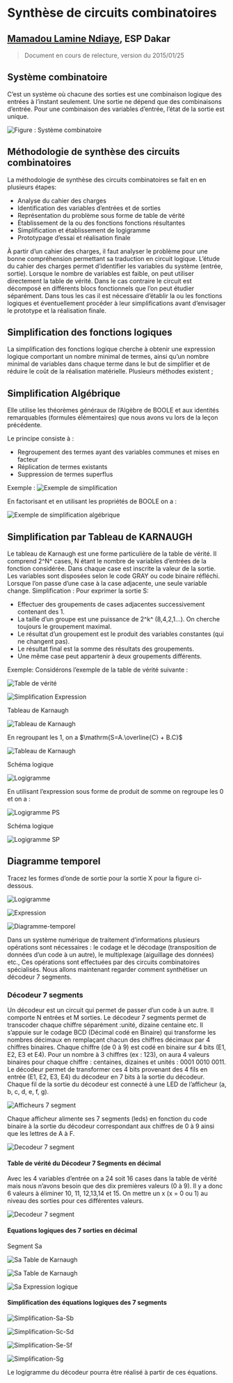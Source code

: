 
**Synthèse de circuits combinatoires**
==========================

## [Mamadou Lamine Ndiaye](mailto:mamadoulamine.ndiaye@ucad.edu.sn), ESP Dakar

> Document en cours de relecture, version du 2015/01/25

## Système combinatoire ##

C’est un système où chacune des sorties est une combinaison logique des entrées à l’instant seulement.
Une sortie ne dépend que des combinaisons d’entrée. Pour une combinaison des variables d’entrée, l’état de la sortie est unique.

![Figure : Système combinatoire](images/systeme-combinatoire.png "Système combinatoire")

## Méthodologie de synthèse des circuits combinatoires ##

La méthodologie de synthèse des circuits combinatoires se fait en en plusieurs étapes:

* Analyse du cahier des charges
* Identification des variables d’entrées et de sorties
* Représentation du problème sous forme de table de vérité
* Établissement de la ou des fonctions fonctions résultantes
* Simplification et établissement de logigramme
* Prototypage d’essai et réalisation finale

À partir d’un cahier des charges, il faut analyser le problème pour une bonne compréhension permettant sa traduction en circuit logique.
L’étude du cahier des charges permet d’identifier les variables du système (entrée, sortie). Lorsque le nombre de variables est faible, on peut utiliser directement la table de vérité. Dans le cas contraire le circuit est décomposé en différents blocs fonctionnels que l’on peut étudier séparément. Dans tous les cas il est nécessaire d’établir la ou les fonctions logiques et éventuellement procéder à leur simplifications avant d’envisager le prototype et la réalisation finale.



## Simplification des fonctions logiques ##
La simplification des fonctions logique cherche à obtenir une expression logique comportant un nombre minimal de termes, ainsi qu’un nombre minimal de variables dans chaque terme dans le but de simplifier et de réduire le coût de la réalisation matérielle. Plusieurs méthodes existent ;

## Simplification Algébrique ##
Elle utilise les théorèmes généraux de l’Algèbre de BOOLE et aux identités remarquables (formules élémentaires) que nous avons vu lors de la leçon précédente.

Le principe consiste à :

* Regroupement des termes ayant des variables communes et mises en facteur
* Réplication de termes existants
* Suppression de termes superflus

Exemple :
![](images/exemple-synthese1.png "Exemple de simplification")

En factorisant et en utilisant les propriétés de BOOLE on a :

![](images/exemple-synthese2.png "Exemple de simplification algébrique")


## Simplification par Tableau de KARNAUGH ##

Le tableau de Karnaugh est une forme particulière de la table de vérité. Il comprend 2^N^ cases, N étant le nombre de variables d’entrées de la fonction considérée. Dans chaque case est inscrite la valeur de la sortie.
Les variables sont disposées selon le code GRAY ou code binaire réfléchi. Lorsque l’on passe d’une case à la case adjacente, une seule variable change.
Simplification : Pour exprimer la sortie S:

* Effectuer des groupements de cases adjacentes successivement contenant des 1.
* La taille d’un groupe est une puissance de 2^k^ (8,4,2,1...). On cherche toujours le groupement maximal.
* Le résultat d’un groupement est le produit des variables constantes (qui ne changent pas).
* Le résultat final est la somme des résultats des groupements.
* Une même case peut appartenir à deux groupements différents.

Exemple:
Considérons l’exemple de la table de vérité suivante :

![](images/simplification-Karnaugh.png "Table de vérité")

![](images/simplification-expression.png "Simplification Expression")

Tableau de Karnaugh

![](images/table-Karnaugh.png "Tableau de Karnaugh")

En regroupant les 1, on a $\mathrm{S=A.\overline{C} + B.C}$


![](images/table-Karnaugh2.png "Tableau de Karnaugh")

Schéma logique

![](images/logigramme-SP.png "Logigramme")



En utilisant l’expression sous forme de produit de somme on regroupe les 0 et on a :

![](images/expression-PS.png "Logigramme PS")

Schéma logique

![](images/logigramme-PS.png "Logigramme SP")



## Diagramme temporel ##

Tracez les formes d’onde de sortie pour la sortie X pour la figure ci-dessous.

![](images/diagramme-temporel1.png "Logigramme")

![](images/diagramme-temporel2.png "Expression")

![](images/diagr-temp.png "Diagramme-temporel")


Dans un système numérique de traitement d’informations plusieurs opérations sont nécessaires : le codage et le décodage (transposition de données d’un code à un autre), le multiplexage (aiguillage des données) etc., Ces opérations sont effectuées par des circuits combinatoires spécialisés. Nous allons maintenant regarder comment synthétiser un décodeur 7 segments.

### Décodeur 7 segments ###

Un décodeur est un circuit qui permet de passer d’un code à un autre. Il comporte N entrées et M sorties. Le décodeur 7 segments permet de transcoder chaque chiffre séparément :unité, dizaine centaine etc. Il s’appuie sur le codage BCD (Décimal codé en Binaire) qui transforme les nombres décimaux en remplaçant chacun des chiffres décimaux par 4 chiffres binaires. Chaque chiffre (de 0 à 9) est codé en binaire sur 4 bits (E1, E2, E3 et E4). Pour un nombre à 3 chiffres (ex : 123), on aura 4 valeurs binaires pour chaque chiffre : centaines, dizaines et unités : 0001 0010 0011. Le décodeur permet de transformer ces 4 bits provenant des 4 fils en entrée (E1, E2, E3, E4) du décodeur en 7 bits à la sortie du décodeur. Chaque fil de la sortie du décodeur est connecté à une LED de l’afficheur (a, b, c, d, e, f, g).

![](images/decodeur-7segment.png "Afficheurs 7 segment")

Chaque afficheur alimente ses 7 segments (leds) en fonction du code binaire à la sortie du décodeur correspondant aux chiffres de 0 à 9 ainsi que les lettres de A à F.

![](images/decodeur-7segment2.png "Decodeur 7 segment")

#### Table de vérité du Décodeur 7 Segments en décimal ####

Avec les 4 variables d’entrée on a 24 soit 16 cases dans la table de vérité mais nous n’avons besoin que des dix premières valeurs (0 à 9). Il y a donc 6 valeurs à éliminer 10, 11, 12,13,14 et 15. On mettre un x (x = 0 ou 1) au niveau des sorties pour ces différentes valeurs.

![](images/table-verite-decodeur.png "Decodeur 7 segment")

#### Equations logiques des 7 sorties en décimal ####
Segment Sa

![](images/segment-Sa-Karnaugh.png "Sa Table de Karnaugh")

![](images/segment-Sa-Karnaugh2.png "Sa Table de Karnaugh")

![](images/expression-Sa.png "Sa Expression logique")

#### Simplification des équations logiques des 7 segments ####

![](images/simplification-Sa-Sb.png "Simplification-Sa-Sb")

![](images/simplification-Sc-Sd.png "Simplification-Sc-Sd")

![](images/simplification-Se-Sf.png "Simplification-Se-Sf")

![](images/simplification-Sg.png "Simplification-Sg")

Le logigramme du décodeur pourra être réalisé à partir de ces équations.




